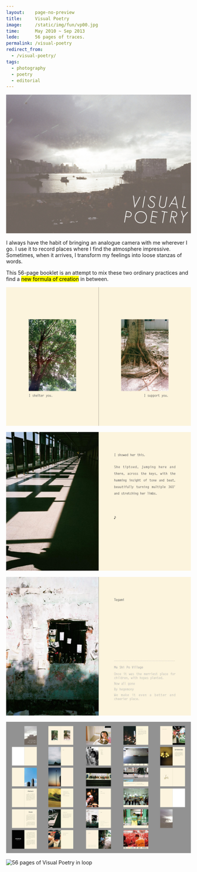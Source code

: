 ```yaml
---
layout:    page-no-preview
title:     Visual Poetry
image:     /static/img/fun/vp00.jpg
time:      May 2010 ~ Sep 2013
lede:      56 pages of traces.
permalink: /visual-poetry
redirect_from:
  - /visual-poetry/
tags:
  - photography
  - poetry
  - editorial
---
```


![Cover of Visual Poetry](/static/img/fun/vp00.jpg)

I always have the habit of bringing an analogue camera with me wherever I go. I use it to record places where I find the atmosphere impressive. Sometimes, when it arrives, I transform my feelings into loose stanzas of words.

This 56-page booklet is an attempt to mix these two ordinary practices and find a <mark>new formula of creation</mark> in between.

![Sheltering leaves and supporting roots](/static/img/fun/vp03-ratio.jpg)

![Ad poster panels' shadows interlacing with the sunlight shed on a long walkway, creating a piano keyboard](/static/img/fun/vp04-ratio.jpg)

![Drawings and letters by children on the wall of the demolished ruins of Ma Shi Po Village](/static/img/fun/vp05-ratio.jpg)

![Overview of the 56 pages of Visual Poetry](/static/img/fun/vp06-all.jpg)

![56 pages of Visual Poetry in loop](/static/img/fun/vp-loop-bicubic.gif)